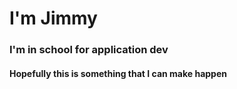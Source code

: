 # I'm Jimmy
### I'm in school for application dev
#### Hopefully this is something that I can make happen
